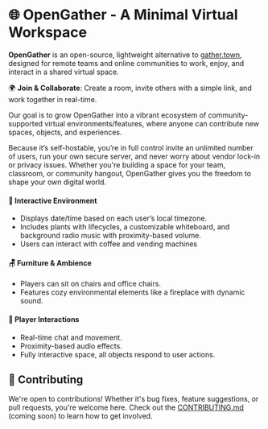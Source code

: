 # 🌐 OpenGather - A Minimal Virtual Workspace

**OpenGather** is an open-source, lightweight alternative to [gather.town](https://www.gather.town/), designed for remote teams and online communities to work, enjoy, and interact in a shared virtual space.

🌍 **Join & Collaborate**: Create a room, invite others with a simple link, and work together in real-time.

Our goal is to grow OpenGather into a vibrant ecosystem of community-supported virtual environments/features, where anyone can contribute new spaces, objects, and experiences.

Because it’s self-hostable, you’re in full control invite an unlimited number of users, run your own secure server, and never worry about vendor lock-in or privacy issues. Whether you're building a space for your team, classroom, or community hangout, OpenGather gives you the freedom to shape your own digital world.

#### 🌱 Interactive Environment
- Displays date/time based on each user’s local timezone.
- Includes plants with lifecycles, a customizable whiteboard, and background radio music with proximity-based volume.
- Users can interact with coffee and vending machines

#### 🪑 Furniture & Ambience
- Players can sit on chairs and office chairs.
- Features cozy environmental elements like a fireplace with dynamic sound.

#### 🧍 Player Interactions
- Real-time chat and movement.
- Proximity-based audio effects.
- Fully interactive space, all objects respond to user actions.

## 📢 Contributing
We're open to contributions! Whether it's bug fixes, feature suggestions, or pull requests, you're welcome here. Check out the [CONTRIBUTING.md](./CONTRIBUTING.md) (coming soon) to learn how to get involved.